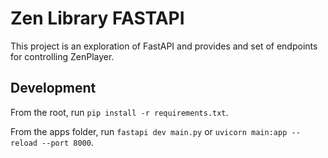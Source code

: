 # Zen Library FASTAPI

This project is an exploration of FastAPI and provides and set of endpoints for
controlling ZenPlayer.

## Development

From the root, run `pip install -r requirements.txt`.

From the apps folder, run `fastapi dev main.py` or
`uvicorn main:app --reload --port 8000`.
